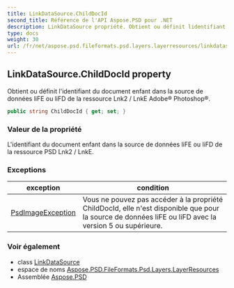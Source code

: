 ```yaml
---
title: LinkDataSource.ChildDocId
second_title: Référence de l'API Aspose.PSD pour .NET
description: LinkDataSource propriété. Obtient ou définit lidentifiant du document enfant dans la source de données liFE ou liFD de la ressource Lnk2 / LnkE Adobe Photoshop.
type: docs
weight: 30
url: /fr/net/aspose.psd.fileformats.psd.layers.layerresources/linkdatasource/childdocid/
---
```

## LinkDataSource.ChildDocId property

Obtient ou définit l'identifiant du document enfant dans la source de données liFE ou liFD de la ressource Lnk2 / LnkE Adobe® Photoshop®.

```csharp
public string ChildDocId { get; set; }
```

### Valeur de la propriété

L'identifiant du document enfant dans la source de données liFE ou liFD de la ressource PSD Lnk2 / LnkE.

### Exceptions

| exception | condition |
| --- | --- |
| [PsdImageException](../../../aspose.psd.coreexceptions.imageformats/psdimageexception/) | Vous ne pouvez pas accéder à la propriété ChildDocId, elle n'est disponible que pour la source de données liFE ou liFD avec la version 5 ou supérieure. |

### Voir également

* class [LinkDataSource](../)
* espace de noms [Aspose.PSD.FileFormats.Psd.Layers.LayerResources](../../linkdatasource/)
* Assemblée [Aspose.PSD](../../../)


